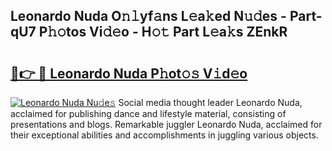 ## Leonardo Nuda O𝚗𝚕yf𝚊ns L𝚎a𝚔ed N𝚞𝚍es - Part-qU7 P𝚑𝚘tos Vi𝚍𝚎o - H𝚘𝚝 Part L𝚎a𝚔s ZEnkR

# <h2><a href="http://kf823a.oniu.top/?m=Leonardo+Nuda">🔗👉 🔴 Leonardo Nuda P𝚑ot𝚘𝚜 V𝚒d𝚎o</a></h2>

[![Leonardo Nuda Nu𝚍e𝚜](https://i.imgur.com/0qMVB7G.gif)](http://kf823a.oniu.top/?m=Leonardo+Nuda)
Social media thought leader Leonardo Nuda, acclaimed for publishing dance and lifestyle material, consisting of presentations and blogs. Remarkable juggler Leonardo Nuda, acclaimed for their exceptional abilities and accomplishments in juggling various objects.  
